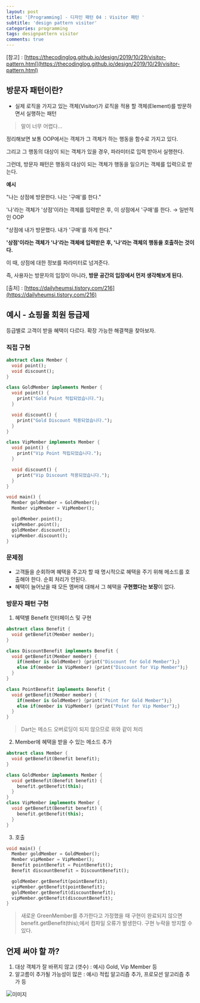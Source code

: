 ```yaml
---
layout: post
title: '[Programming] - 디자인 패턴 04 : Visitor 패턴 '
subtitle: 'design pattern visitor'
categories: programming
tags: designpattern visitor
comments: true
---
```


[참고] : [https://thecodinglog.github.io/design/2019/10/29/visitor-pattern.html](https://thecodinglog.github.io/design/2019/10/29/visitor-pattern.html)

## 방문자 패턴이란?

- 실제 로직을 가지고 있는 객체(Visitor)가 로직을 적용 할 객체(Element)를 방문하면서 실행하는 패턴

> 말이 너무 어렵다...

정리해보면 보통 OOP에서는 객체가 그 객체가 하는 행동을 함수로 가지고 있다.

그리고 그 행동의 대상이 되는 객체가 있을 경우, 파라미터로 입력 받아서 실행한다.

그런데, 방문자 패턴은 행동의 대상이 되는 객체가 행동을 일으키는 객체를 입력으로 받는다.

**예시**

"나는 상점에 방문한다. 나는 '구매'를 한다."

'나'라는 객체가 '상점'이라는 객체를 입력받은 후, 이 상점에서 '구매'를 한다. → 일반적인 OOP

"상점에 내가 방문했다. 내가 '구매'를 하게 한다."

**'상점'이라는 객체가 '나'라는 객체에 입력받은 후, '나'라는 객체의 행동을 호출하는 것이다.**

이 때, 상점에 대한 정보를 파라미터로 넘겨준다.

즉, 사용자는 방문자의 입장이 아니라, **방문 공간의 입장에서 먼저 생각해보게 된다.**

[출처] : [https://dailyheumsi.tistory.com/216](https://dailyheumsi.tistory.com/216)

## 예시 - 쇼핑몰 회원 등급제

등급별로 고객이 받을 혜택이 다르다. 확장 가능한 해결책을 찾아보자.

### 직접 구현

```dart
abstract class Member {
  void point();
  void discount();
}

class GoldMember implements Member {
  void point() {
    print("Gold Point 적립되었습니다.");
  }

  void discount() {
    print("Gold Discount 적용되었습니다.");
  }
}

class VipMember implements Member {
  void point() {
    print("Vip Point 적립되었습니다.");
  }

  void discount() {
    print("Vip Discount 적용되었습니다.");
  }
}

void main() {
  Member goldMember = GoldMember();
  Member vipMember = VipMember();

  goldMember.point();
  vipMember.point();
  goldMember.discount();
  vipMember.discount();
}
```

### 문제점

- 고객들을 순회하며 혜택을 주고자 할 때 명시적으로 혜택을 주기 위해 메소드를 호출해야 한다.
  순회 처리가 안된다.
- 혜택이 늘어났을 때 모든 멤버에 대해서 그 혜택을 **구현했다는 보장**이 없다.

### 방문자 패턴 구현

1. 혜택별 Benefit 인터페이스 및 구현

```dart
abstract class Benefit {
  void getBenefit(Member member);
}

class DiscountBenefit implements Benefit {
  void getBenefit(Member member) {
    if(member is GoldMember) {print("Discount for Gold Member");}
    else if(member is VipMember) {print("Discount for Vip Member");}
  }
}

class PointBenefit implements Benefit {
  void getBenefit(Member member) {
    if(member is GoldMember) {print("Point for Gold Member");}
    else if(member is VipMember) {print("Point for Vip Member");}
  }
}
```

> Dart는 메소드 오버로딩이 되지 않으므로 위와 같이 처리

2. Member에 혜택을 받을 수 있는 메소드 추가

```dart
abstract class Member {
  void getBenefit(Benefit benefit);
}

class GoldMember implements Member {
  void getBenefit(Benefit benefit) {
    benefit.getBenefit(this);
  }
}
class VipMember implements Member {
  void getBenefit(Benefit benefit) {
    benefit.getBenefit(this);
  }
}
```

3. 호출

```dart
void main() {
  Member goldMember = GoldMember();
  Member vipMember = VipMember();
  Benefit pointBenefit = PointBenefit();
  Benefit discountBenefit = DiscountBenefit();

  goldMember.getBenefit(pointBenefit);
  vipMember.getBenefit(pointBenefit);
  goldMember.getBenefit(discountBenefit);
  vipMember.getBenefit(discountBenefit);
}
```

> 새로운 GreenMember를 추가한다고 가정했을 때
> 구현이 완료되지 않으면 benefit.getBenefit(this);에서 컴파일 오류가 발생한다.
> 구현 누락을 방지할 수 있다.

## 언제 써야 할 까?

1. 대상 객체가 잘 바뀌지 않고 (갯수) : 예시) Gold, Vip Member 등
2. 알고름이 추가될 가능성이 많은 : 예시) 적립 알고리즘 추가, 프로모션 알고리즘 추가 등

![이미지](https://Funncy.github.io/assets/img/programming/2021-04-27-pattern-05.png 'Visitor Pattern')
